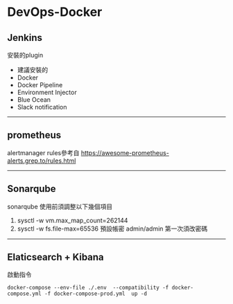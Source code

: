 # DevOps-Docker

## Jenkins
安裝的plugin
- 建議安裝的
- Docker
- Docker Pipeline
- Environment Injector
- Blue Ocean
- Slack notification

---

## prometheus 
alertmanager rules參考自 https://awesome-prometheus-alerts.grep.to/rules.html

---

## Sonarqube

sonarqube 使用前須調整以下幾個項目
1. sysctl -w vm.max_map_count=262144
2. sysctl -w fs.file-max=65536
預設帳密 admin/admin 第一次須改密碼

---

## Elaticsearch + Kibana
啟動指令
```
docker-compose --env-file ./.env  --compatibility -f docker-compose.yml -f docker-compose-prod.yml  up -d
```